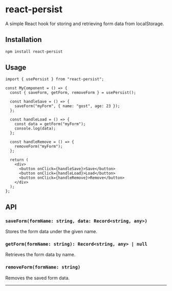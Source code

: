 # react-persist

A simple React hook for storing and retrieving form data from localStorage.

## Installation

```bash
npm install react-persist
```

## Usage

```tsx
import { usePersist } from "react-persist";

const MyComponent = () => {
  const { saveForm, getForm, removeForm } = usePersist();

  const handleSave = () => {
    saveForm("myForm", { name: "gost", age: 23 });
  };

  const handleLoad = () => {
    const data = getForm("myForm");
    console.log(data);
  };

  const handleRemove = () => {
    removeForm("myForm");
  };

  return (
    <div>
      <button onClick={handleSave}>Save</button>
      <button onClick={handleLoad}>Load</button>
      <button onClick={handleRemove}>Remove</button>
    </div>
  );
};
```

## API

### `saveForm(formName: string, data: Record<string, any>)`
Stores the form data under the given name.

### `getForm(formName: string): Record<string, any> | null`
Retrieves the form data by name.

### `removeForm(formName: string)`
Removes the saved form data.

---

